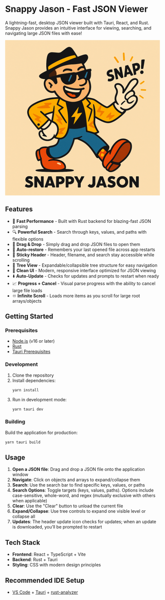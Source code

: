 # Snappy Jason - Fast JSON Viewer

A lightning-fast, desktop JSON viewer built with Tauri, React, and Rust. Snappy Jason provides an intuitive interface for viewing, searching, and navigating large JSON files with ease!

![Snappy Jason Main Interface](public/snappy_jason_main.png)

## Features

- 🚀 **Fast Performance** - Built with Rust backend for blazing-fast JSON parsing
- 🔍 **Powerful Search** - Search through keys, values, and paths with flexible options
- 📁 **Drag & Drop** - Simply drag and drop JSON files to open them
- 💾 **Auto-restore** - Remembers your last opened file across app restarts
- 🎯 **Sticky Header** - Header, filename, and search stay accessible while scrolling
- 🌳 **Tree View** - Expandable/collapsible tree structure for easy navigation
- 🎨 **Clean UI** - Modern, responsive interface optimized for JSON viewing
- ⬇️ **Auto-Update** - Checks for updates and prompts to restart when ready
- 📈 **Progress + Cancel** - Visual parse progress with the ability to cancel large file loads
- ♾️ **Infinite Scroll** - Loads more items as you scroll for large root arrays/objects

## Getting Started

### Prerequisites

- [Node.js](https://nodejs.org/) (v16 or later)
- [Rust](https://rustup.rs/)
- [Tauri Prerequisites](https://tauri.app/v1/guides/getting-started/prerequisites)

### Development

1. Clone the repository
2. Install dependencies:
   ```bash
   yarn install
   ```
3. Run in development mode:
   ```bash
   yarn tauri dev
   ```

### Building

Build the application for production:

```bash
yarn tauri build
```

## Usage

1. **Open a JSON file**: Drag and drop a JSON file onto the application window
2. **Navigate**: Click on objects and arrays to expand/collapse them
3. **Search**: Use the search bar to find specific keys, values, or paths
4. **Search Options**: Toggle targets (keys, values, paths). Options include case-sensitive, whole-word, and regex (mutually exclusive with others when applicable)
5. **Clear**: Use the "Clear" button to unload the current file
6. **Expand/Collapse**: Use tree controls to expand one visible level or collapse all
7. **Updates**: The header update icon checks for updates; when an update is downloaded, you’ll be prompted to restart

## Tech Stack

- **Frontend**: React + TypeScript + Vite
- **Backend**: Rust + Tauri
- **Styling**: CSS with modern design principles

## Recommended IDE Setup

- [VS Code](https://code.visualstudio.com/) + [Tauri](https://marketplace.visualstudio.com/items?itemName=tauri-apps.tauri-vscode) + [rust-analyzer](https://marketplace.visualstudio.com/items?itemName=rust-lang.rust-analyzer)
